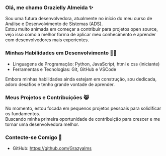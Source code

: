 ### Olá, me chamo Grazielly Almeida :sparkles:
Sou uma futura desenvolvedora, atualmente no início do meu curso de Análise e Desenvolvimento de Sistemas (ADS).   
Estou muito animada em começar a contribuir para projetos open source, vejo isso como a melhor forma de aplicar meu conhecimento e aprender com desenvolvedores mais experientes.
### Minhas Habilidades em Desenvolvimento :woman_technologist:
- Linguagens de Programação: Python, JavaScript, html e css (iniciante)   
- Ferramentas e Tecnologias: Git, GitHub e VSCode

Embora minhas habilidades ainda estejam em construção, sou dedicada, adoro desafios e tenho grande vontade de aprender.
### Meus Projetos e Contribuições :smile_cat: 
No momento, estou focada em pequenos projetos pessoais para solidificar os fundamentos.    
Buscando minha primeira oportunidade de contribuição para crescer e me tornar uma desenvolvedora melhor.

### Contecte-se Comigo :handshake:
- GitHub: https://github.com/Grazyalms
